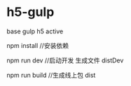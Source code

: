 # h5-gulp
base gulp h5 active


npm install //安装依赖

npm run dev //启动开发  生成文件 distDev

npm run build //生成线上包 dist

